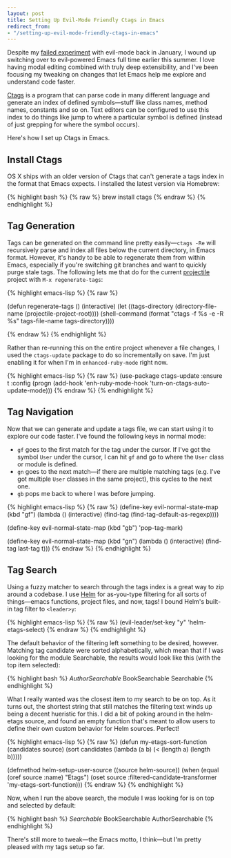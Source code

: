 ```yaml
---
layout: post
title: Setting Up Evil-Mode Friendly Ctags in Emacs
redirect_from:
- "/setting-up-evil-mode-friendly-ctags-in-emacs"
---
```


Despite my [failed experiment](/emacs-and-evil-mode-field-notes/) with evil-mode back in January, I wound up switching over to evil-powered Emacs full time earlier this summer. I love having modal editing combined with truly deep extensibility, and I've been focusing my tweaking on changes that let Emacs help me explore and understand code faster.

[Ctags](http://ctags.sourceforge.net/) is a program that can parse code in many different language and generate an index of defined symbols—stuff like class names, method names, constants and so on. Text editors can be configured to use this index to do things like jump to where a particular symbol is defined (instead of just grepping for where the symbol occurs).

Here's how I set up Ctags in Emacs.

## Install Ctags

OS X ships with an older version of Ctags that can't generate a tags index in the format that Emacs expects. I installed the latest version via Homebrew:

{% highlight bash %}
{% raw %}
brew install ctags
{% endraw %}
{% endhighlight %}

## Tag Generation

Tags can be generated on the command line pretty easily—`ctags -Re` will recursively parse and index all files below the current directory, in Emacs format. However, it's handy to be able to regenerate them from within Emacs, especially if you're switching git branches and want to quickly purge stale tags. The following lets me that do for the current [projectile](http://batsov.com/projectile/) project with `M-x regenerate-tags`:

{% highlight emacs-lisp %}
{% raw %}

(defun regenerate-tags ()
  (interactive)
  (let ((tags-directory (directory-file-name (projectile-project-root))))
    (shell-command
     (format "ctags -f %s -e -R %s" tags-file-name tags-directory))))

{% endraw %}
{% endhighlight %}

Rather than re-running this on the entire project whenever a file changes, I used the `ctags-update` package to do so incrementally on save. I'm just enabling it for when I'm in `enhanced-ruby-mode` right now.

{% highlight emacs-lisp %}
{% raw %}
(use-package ctags-update
  :ensure t
  :config
  (progn
    (add-hook 'enh-ruby-mode-hook 'turn-on-ctags-auto-update-mode)))
{% endraw %}
{% endhighlight %}

## Tag Navigation

Now that we can generate and update a tags file, we can start using it to explore our code faster. I've found the following keys in normal mode:

* `gf` goes to the first match for the tag under the cursor. If I've got the symbol `User` under the cursor, I can hit `gf` and go to where the `User` class or module is defined.
* `gn` goes to the next match—if there are multiple matching tags (e.g. I've got multiple `User` classes in the same project), this cycles to the next one.
* `gb` pops me back to where I was before jumping.

{% highlight emacs-lisp %}
{% raw %}
(define-key evil-normal-state-map (kbd "gf")
  (lambda () (interactive) (find-tag (find-tag-default-as-regexp))))

(define-key evil-normal-state-map (kbd "gb") 'pop-tag-mark)

(define-key evil-normal-state-map (kbd "gn")
  (lambda () (interactive) (find-tag last-tag t)))
{% endraw %}
{% endhighlight %}

## Tag Search

Using a fuzzy matcher to search through the tags index is a great way to zip around a codebase. I use [Helm](https://emacs-helm.github.io/helm/) for as-you-type filtering for all sorts of things—emacs functions, project files, and now, tags! I bound Helm's built-in tag filter to `<leader>y`:

{% highlight emacs-lisp %}
{% raw %}
(evil-leader/set-key "y" 'helm-etags-select)
{% endraw %}
{% endhighlight %}

The default behavior of the filtering left something to be desired, however. Matching tag candidate were sorted alphabetically, which mean that if I was looking for the module Searchable, the results would look like this (with the top item selected):

{% highlight bash %}
*AuthorSearchable*
BookSearchable
Searchable
{% endhighlight %}

What I really wanted was the closest item to my search to be on top. As it turns out, the shortest string that still matches the filtering text winds up being a decent hueristic for this. I did a bit of poking around in the helm-etags source, and found an empty function that's meant to allow users to define their own custom behavior for Helm sources. Perfect!

{% highlight emacs-lisp %}
{% raw %}
(defun my-etags-sort-function (candidates source)
  (sort candidates (lambda (a b) (< (length a) (length b)))))

(defmethod helm-setup-user-source ((source helm-source))
  (when (equal (oref source :name) "Etags")
    (oset source :filtered-candidate-transformer 'my-etags-sort-function)))
{% endraw %}
{% endhighlight %}

Now, when I run the above search, the module I was looking for is on top and selected by default:

{% highlight bash %}
*Searchable*
BookSearchable
AuthorSearchable
{% endhighlight %}

There's still more to tweak—the Emacs motto, I think—but I'm pretty pleased with my tags setup so far.
